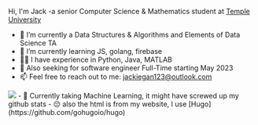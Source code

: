 Hi, I'm Jack -a senior Computer Science & Mathematics student at [Temple University](https://www.temple.edu/)

- 🔭 I’m currently a Data Structures & Algorithms and Elements of Data Science TA
- 🌱 I’m currently learning JS, golang, firebase
- 🧑‍💻 I have experience in Python, Java, MATLAB
- 🙂 Also seeking for software engineer Full-Time starting May 2023
- 📫 Feel free to reach out to me: jackiegan123@outlook.com

<img src= "https://github-readme-stats.vercel.app/api/top-langs/?username=jiajingan&layout=compact"/>
- 😬 Currently taking Machine Learning, it might have screwed up my github stats 
- 😔 also the html is from my website, I use [Hugo](https://github.com/gohugoio/hugo)
<!--
**jiajingan/jiajingan** is a ✨ _special_ ✨ repository because its `README.md` (this file) appears on your GitHub profile.

Here are some ideas to get you started:

- 🔭 I’m currently working on ...
- 🌱 I’m currently learning ...
- 👯 I’m looking to collaborate on ...
- 🤔 I’m looking for help with ...
- 💬 Ask me about ...
- 📫 How to reach me: ...
- 😄 Pronouns: ...
- ⚡ Fun fact: ...

-->

<!--
Notes for ReadMe
https://www.markdownguide.org/basic-syntax/
https://github.com/ikatyang/emoji-cheat-sheet/blob/master/README.md some might not be in there, you can paste from discord or imessage
stats, still need to figure out how to use them
https://github.com/anuraghazra/github-readme-stats
https://github.com/jstrieb/github-stats
-->
